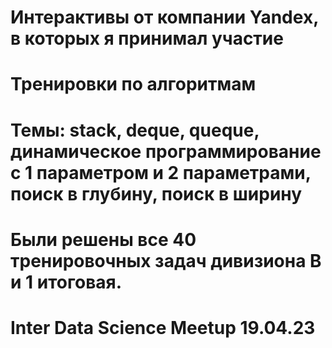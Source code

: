 # Интерактивы от компании Yandex, в которых я принимал участие
# Тренировки по алгоритмам
# Темы: stack, deque, queque, динамическое программирование с 1 параметром и 2 параметрами, поиск в глубину, поиск в ширину 
# Были решены все 40 тренировочных задач дивизиона В и 1 итоговая.
# Inter Data Science Meetup 19.04.23
